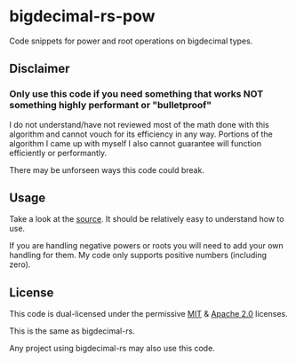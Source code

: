 # bigdecimal-rs-pow

Code snippets for power and root operations on bigdecimal types.

## Disclaimer

### Only use this code if you need something that works **NOT** something highly performant or "bulletproof"

I do not understand/have not reviewed most of the math done with this algorithm and cannot vouch for its efficiency in any way. Portions of the algorithm I came up with myself I also cannot guarantee will function efficiently or performantly.

There may be unforseen ways this code could break.

## Usage

Take a look at the [source](./src/main.rs). It should be relatively easy to understand how to use.

If you are handling negative powers or roots you will need to add your own handling for them. My code only supports positive numbers (including zero).

## License

This code is dual-licensed under the permissive [MIT](https://opensource.org/licenses/MIT) & [Apache 2.0](https://opensource.org/licenses/Apache-2.0) licenses.

This is the same as bigdecimal-rs.

Any project using bigdecimal-rs may also use this code.